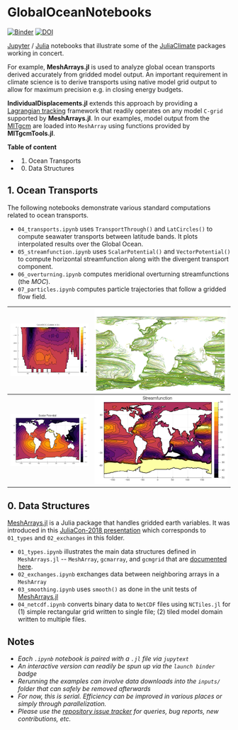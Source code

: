 # GlobalOceanNotebooks

[![Binder](https://mybinder.org/badge_logo.svg)](https://mybinder.org/v2/gh/JuliaClimate/GlobalOceanNotebooks/master)
[![DOI](https://zenodo.org/badge/147266407.svg)](https://zenodo.org/badge/latestdoi/147266407)

[Jupyter](https://jupyter.org) / [Julia](https://julialang.org) notebooks that illustrate some of the [JuliaClimate](https://github.com/JuliaClimate/GlobalOceanNotebooks) packages working in concert. 

For example, **MeshArrays.jl** is used to analyze global ocean transports derived accurately from gridded model output. An important requirement in climate science is to derive transports using native model grid output to allow for maximum precision e.g. in closing energy budgets. 

**IndividualDisplacements.jl** extends this approach by providing a [Lagrangian tracking](Lagrangian_and_Eulerian_specification_of_the_flow_field) framework that readily operates on any model `C-grid` supported by **MeshArrays.jl**. In our examples, model output from the [MITgcm](https://mitgcm.readthedocs.io/en/latest/) are loaded into `MeshArray` using functions provided by **MITgcmTools.jl**.

**Table of content**

- 1. Ocean Transports
- 0. Data Structures

## 1. Ocean Transports

The following notebooks demonstrate various standard computations related to ocean transports.

- `04_transports.ipynb` uses `TransportThrough()` and `LatCircles()` to compute seawater transports between latitude bands. It plots interpolated results over the Global Ocean.
- `05_streamfunction.ipynb` uses `ScalarPotential()` and `VectorPotential()` to compute horizontal streamfunction along with the divergent transport component.
- `06_overturning.ipynb` computes meridional overturning streamfunctions (the _MOC_).
- `07_particles.ipynb` computes particle trajectories that follow a gridded flow field.

![](https://github.com/JuliaClimate/GlobalOceanNotebooks/raw/master/OceanTransports/MOC.png)         |  ![](https://github.com/JuliaClimate/GlobalOceanNotebooks/raw/master/OceanTransports/LatLonCap300mDepth.png)
:------------------------------:|:---------------------------------:
![](https://github.com/JuliaClimate/GlobalOceanNotebooks/raw/master/OceanTransports/ScalarPotential.png)  |  ![](https://github.com/JuliaClimate/GlobalOceanNotebooks/raw/master/OceanTransports/Streamfunction.png)

## 0. Data Structures

[MeshArrays.jl](https://github.com/juliaclimate/MeshArrays.jl) is a Julia package that handles gridded earth variables. It was introduced in this [JuliaCon-2018 presentation](https://youtu.be/RDxAy_zSUvg) which corresponds to `01_types` and `02_exchanges` in this folder.

- `01_types.ipynb` illustrates the main data structures defined in `MeshArrays.jl` -- `MeshArray`, `gcmarray`, and `gcmgrid` that are [documented here](https://juliaclimate.github.io/MeshArrays.jl/stable/).
- `02_exchanges.ipynb` exchanges data between neighboring arrays in a `MeshArray `
- `03_smoothing.ipynb` uses `smooth()` as done in the unit tests of [MeshArrays.jl](https://github.com/juliaclimate/MeshArrays.jl) 
- `04_netcdf.ipynb` converts binary data to `NetCDF` files using `NCTiles.jl` for (1) simple rectangular grid written to single file; (2) tiled model domain written to multiple files.

## Notes

- _Each `.ipynb` notebook is paired with a `.jl` file via `jupytext`_
- _An interactive version can readily be spun up via the `launch binder` badge_
- _Rerunning the examples can involve data downloads into the `inputs/` folder that can safely be removed afterwards_
- _For now, this is serial. Efficiency can be improved in various places or simply through parallelization._
- _Please use the [repository issue tracker](https://guides.github.com/features/issues/) for queries, bug reports, new contributions, etc._

